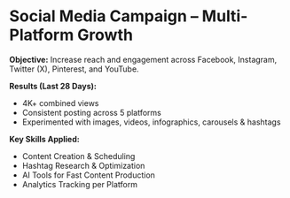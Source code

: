 # Social Media Campaign – Multi-Platform Growth

**Objective:** Increase reach and engagement across Facebook, Instagram, Twitter (X), Pinterest, and YouTube.

**Results (Last 28 Days):**
- 4K+ combined views
- Consistent posting across 5 platforms
- Experimented with images, videos, infographics, carousels & hashtags

**Key Skills Applied:**
- Content Creation & Scheduling
- Hashtag Research & Optimization
- AI Tools for Fast Content Production
- Analytics Tracking per Platform
